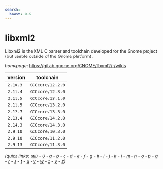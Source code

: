 ```yaml
---
search:
  boost: 0.5
---
```

# libxml2

Libxml2 is the XML C parser and toolchain developed for the Gnome project  (but usable outside of the Gnome platform).

*homepage*: <https://gitlab.gnome.org/GNOME/libxml2/-/wikis>

version | toolchain
--------|----------
``2.10.3`` | ``GCCcore/12.2.0``
``2.11.4`` | ``GCCcore/12.3.0``
``2.11.5`` | ``GCCcore/13.1.0``
``2.11.5`` | ``GCCcore/13.2.0``
``2.12.7`` | ``GCCcore/13.3.0``
``2.13.4`` | ``GCCcore/14.2.0``
``2.14.3`` | ``GCCcore/14.3.0``
``2.9.10`` | ``GCCcore/10.3.0``
``2.9.10`` | ``GCCcore/11.2.0``
``2.9.13`` | ``GCCcore/11.3.0``


*(quick links: [(all)](../index.md) - [0](../0/index.md) - [a](../a/index.md) - [b](../b/index.md) - [c](../c/index.md) - [d](../d/index.md) - [e](../e/index.md) - [f](../f/index.md) - [g](../g/index.md) - [h](../h/index.md) - [i](../i/index.md) - [j](../j/index.md) - [k](../k/index.md) - [l](../l/index.md) - [m](../m/index.md) - [n](../n/index.md) - [o](../o/index.md) - [p](../p/index.md) - [q](../q/index.md) - [r](../r/index.md) - [s](../s/index.md) - [t](../t/index.md) - [u](../u/index.md) - [v](../v/index.md) - [w](../w/index.md) - [x](../x/index.md) - [y](../y/index.md) - [z](../z/index.md))*

